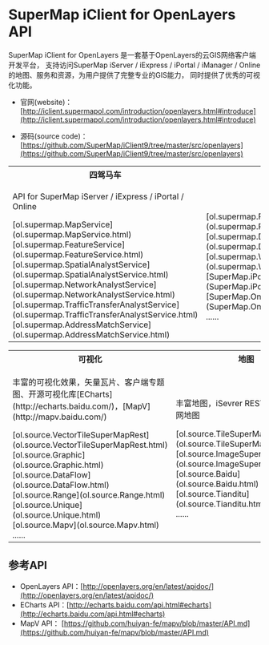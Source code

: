 # SuperMap iClient for OpenLayers API
SuperMap iClient for OpenLayers 是一套基于OpenLayers的云GIS网络客户端开发平台， 支持访问SuperMap iServer / iExpress / iPortal / iManager / Online的地图、服务和资源，为用户提供了完整专业的GIS能力， 同时提供了优秀的可视化功能。

*   官网(website)：[http://iclient.supermapol.com/introduction/openlayers.html#introduce](http://iclient.supermapol.com/introduction/openlayers.html#introduce)

*   源码(source code)：[https://github.com/SuperMap/iClient9/tree/master/src/openlayers](https://github.com/SuperMap/iClient9/tree/master/src/openlayers)
<table><tr>
    <th width="33.3%">四驾马车</th><th width="33.3%"></th><th width="33.3%"></th>
</tr><tr>
    <td><p>API for SuperMap iServer / iExpress / iPortal / Online</p>
        [ol.supermap.MapService](ol.supermap.MapService.html)<br>
        [ol.supermap.FeatureService](ol.supermap.FeatureService.html)<br>
        [ol.supermap.SpatialAnalystService](ol.supermap.SpatialAnalystService.html)<br>
        [ol.supermap.NetworkAnalystService](ol.supermap.NetworkAnalystService.html)<br>
        [ol.supermap.TrafficTransferAnalystService](ol.supermap.TrafficTransferAnalystService.html)<br>
        [ol.supermap.AddressMatchService](ol.supermap.AddressMatchService.html)</td>
     <td>
        <br>
        [ol.supermap.ProcessingService](ol.supermap.ProcessingService.html)<br>
        [ol.supermap.DataFlowService](ol.supermap.DataFlowService.html)<br>
        [ol.supermap.WebMap](ol.supermap.WebMap.html)<br>
        [SuperMap.iPortal](SuperMap.iPortal.html)<br>
        [SuperMap.Online](SuperMap.Online.html)<br>
        ......</td>   
         <td><p> </p></td>   
</tr></table>
<table><tr>
    <th width="33.3%">可视化</th><th width="33.3%">地图</th><th width="33.3%"></th>
</tr><tr>
    <td><p>丰富的可视化效果，矢量瓦片、客户端专题图、开源可视化库[ECharts](http://echarts.baidu.com/)，[MapV](http://mapv.baidu.com/)</p>
        [ol.source.VectorTileSuperMapRest](ol.source.VectorTileSuperMapRest.html)<br>
        [ol.source.Graphic](ol.source.Graphic.html)<br>
        [ol.source.DataFlow](ol.source.DataFlow.html)<br>
        [ol.source.Range](ol.source.Range.html)<br>
        [ol.source.Unique](ol.source.Unique.html)<br>
        [ol.source.Mapv](ol.source.Mapv.html)<br>
        ......</td>
    <td><p>丰富地图，iSevrer REST MAP、互联网地图</p>
        [ol.source.TileSuperMapRest](ol.source.TileSuperMapRest.html)<br>
        [ol.source.ImageSuperMapRest](ol.source.ImageSuperMapRest.html)<br>
        [ol.source.Baidu](ol.source.Baidu.html)<br>
        [ol.source.Tianditu](ol.source.Tianditu.html)<br>
         ......</td>
    <td><p></p>
</tr></table>

## 参考API

*   OpenLayers API：[http://openlayers.org/en/latest/apidoc/](http://openlayers.org/en/latest/apidoc/)
*   ECharts API：[http://echarts.baidu.com/api.html#echarts](http://echarts.baidu.com/api.html#echarts)
*   MapV API：   [https://github.com/huiyan-fe/mapv/blob/master/API.md](https://github.com/huiyan-fe/mapv/blob/master/API.md)

